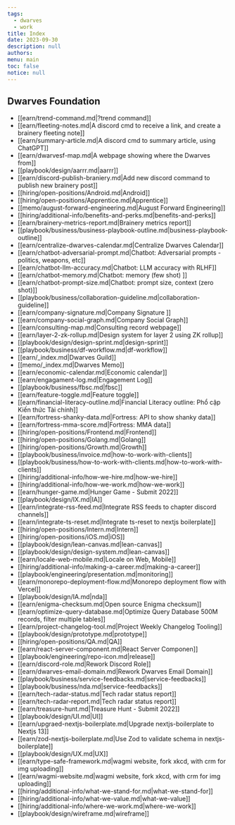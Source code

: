 ```yaml
---
tags: 
  - dwarves
  - work
title: Index
date: 2023-09-30
description: null
authors: 
menu: main
toc: false
notice: null
---
```

## Dwarves Foundation

- [[earn/trend-command.md|?trend command]]
- [[earn/fleeting-notes.md|A discord cmd to receive a link, and create a brainery fleeting note]]
- [[earn/summary-article.md|A discord cmd to summary article, using ChatGPT]]
- [[earn/dwarvesf-map.md|A webpage showing where the Dwarves from]]
- [[playbook/design/aarrr.md|aarrr]]
- [[earn/discord-publish-braniery.md|Add new discord command to publish new brainery post]]
- [[hiring/open-positions/Android.md|Android]]
- [[hiring/open-positions/Apprentice.md|Apprentice]]
- [[memo/august-forward-engineering.md|August Forward Engineering]]
- [[hiring/additional-info/benefits-and-perks.md|benefits-and-perks]]
- [[earn/brainery-metrics-report.md|Brainery metrics report]]
- [[playbook/business/business-playbook-outline.md|business-playbook-outline]]
- [[earn/centralize-dwarves-calendar.md|Centralize Dwarves Calendar]]
- [[earn/chatbot-adversarial-prompt.md|Chatbot: Adversarial prompts - politics, weapons, etc]]
- [[earn/chatbot-llm-accuracy.md|Chatbot: LLM accuracy with RLHF]]
- [[earn/chatbot-memory.md|Chatbot: memory (few shot) ]]
- [[earn/chatbot-prompt-size.md|Chatbot: prompt size, context (zero shot)]]
- [[playbook/business/collaboration-guideline.md|collaboration-guideline]]
- [[earn/company-signature.md|Company Signature ]]
- [[earn/company-social-graph.md|Company Social Graph]]
- [[earn/consulting-map.md|Consulting record webpage]]
- [[earn/layer-2-zk-rollup.md|Design system for layer 2 using ZK rollup]]
- [[playbook/design/design-sprint.md|design-sprint]]
- [[playbook/business/df-workflow.md|df-workflow]]
- [[earn/_index.md|Dwarves Guild]]
- [[memo/_index.md|Dwarves Memo]]
- [[earn/economic-calendar.md|Economic calendar]]
- [[earn/engagament-log.md|Engagement Log]]
- [[playbook/business/fbsc.md|fbsc]]
- [[earn/feature-toggle.md|Feature toggle]]
- [[earn/financial-literacy-outline.md|Financial Literacy outline: Phổ cập Kiến thức Tài chính]]
- [[earn/fortress-shanky-data.md|Fortress: API to show shanky data]]
- [[earn/fortress-mma-score.md|Fortress: MMA data]]
- [[hiring/open-positions/Frontend.md|Frontend]]
- [[hiring/open-positions/Golang.md|Golang]]
- [[hiring/open-positions/Growth.md|Growth]]
- [[playbook/business/invoice.md|how-to-work-with-clients]]
- [[playbook/business/how-to-work-with-clients.md|how-to-work-with-clients]]
- [[hiring/additional-info/how-we-hire.md|how-we-hire]]
- [[hiring/additional-info/how-we-work.md|how-we-work]]
- [[earn/hunger-game.md|Hunger Game - Submit 2022]]
- [[playbook/design/IX.md|IA]]
- [[earn/integrate-rss-feed.md|Integrate RSS feeds to chapter discord channels]]
- [[earn/integrate-ts-reset.md|Integrate ts-reset to nextjs boilerplate]]
- [[hiring/open-positions/Intern.md|Intern]]
- [[hiring/open-positions/iOS.md|iOS]]
- [[playbook/design/lean-canvas.md|lean-canvas]]
- [[playbook/design/design-system.md|lean-canvas]]
- [[earn/locale-web-mobile.md|Locale on Web, Mobile]]
- [[hiring/additional-info/making-a-career.md|making-a-career]]
- [[playbook/engineering/presentation.md|monitoring]]
- [[earn/monorepo-deployment-flow.md|Monorepo deployment flow with Vercel]]
- [[playbook/design/IA.md|nda]]
- [[earn/enigma-checksum.md|Open source Enigma checksum]]
- [[earn/optimize-query-database.md|Optimize Query Database 500M records, filter multiple tables]]
- [[earn/project-changelog-tool.md|Project Weekly Changelog Tooling]]
- [[playbook/design/prototype.md|prototype]]
- [[hiring/open-positions/QA.md|QA]]
- [[earn/react-server-component.md|React Server Componen]]
- [[playbook/engineering/repo-icon.md|release]]
- [[earn/discord-role.md|Rework Discord Role]]
- [[earn/dwarves-email-domain.md|Rework Dwarves Email Domain]]
- [[playbook/business/service-feedbacks.md|service-feedbacks]]
- [[playbook/business/nda.md|service-feedbacks]]
- [[earn/tech-radar-status.md|Tech radar status report]]
- [[earn/tech-radar-report.md|Tech radar status report]]
- [[earn/treasure-hunt.md|Treasure Hunt - Submit 2022]]
- [[playbook/design/UI.md|UI]]
- [[earn/upgraed-nextjs-boilerplate.md|Upgrade nextjs-boilerplate to Nextjs 13]]
- [[earn/zod-nextjs-boilerplate.md|Use Zod to validate schema in nextjs-boilerplate]]
- [[playbook/design/UX.md|UX]]
- [[earn/type-safe-framework.md|wagmi website, fork xkcd, with crm for img uploading]]
- [[earn/wagmi-website.md|wagmi website, fork xkcd, with crm for img uploading]]
- [[hiring/additional-info/what-we-stand-for.md|what-we-stand-for]]
- [[hiring/additional-info/what-we-value.md|what-we-value]]
- [[hiring/additional-info/where-we-work.md|where-we-work]]
- [[playbook/design/wireframe.md|wireframe]]

